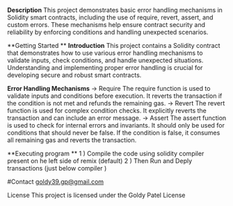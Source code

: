 

**Description**
This project demonstrates basic error handling mechanisms in Solidity smart contracts, including the use of require, revert, assert, and custom errors. These mechanisms help ensure contract security and reliability by enforcing conditions and handling unexpected scenarios.

**Getting Started **
**Introduction**
This project contains a Solidity contract that demonstrates how to use various error handling mechanisms to validate inputs, check conditions, and handle unexpected situations. Understanding and implementing proper error handling is crucial for developing secure and robust smart contracts.

**Error Handling Mechanisms**
-> Require
The require function is used to validate inputs and conditions before execution. It reverts the transaction if the condition is not met and refunds the remaining gas.
-> Revert
The revert function is used for complex condition checks. It explicitly reverts the transaction and can include an error message.
-> Assert
The assert function is used to check for internal errors and invariants. It should only be used for conditions that should never be false. If the condition is false, it consumes all remaining gas and reverts the transaction.

**Executing program **
1 ) Compile the code using solidity compiler present on he left side of remix (default) 
2 ) Then Run and Deply transactions (just below compiler )

#Contact goldy39.gp@gmail.com

License This project is licensed under the Goldy Patel License
